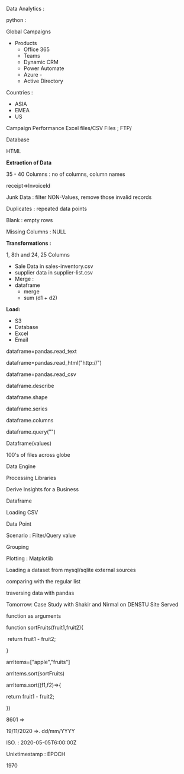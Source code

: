 Data Analytics :

python :





Global Campaigns

- Products
  - Office 365
  - Teams
  - Dynamic CRM
  - Power Automate
  - Azure -
  - Active Directory



Countries :

- ASIA
- EMEA
- US



Campaign Performance Excel files/CSV Files ; FTP/

Database

HTML

**Extraction of Data**

35 - 40 Columns  : no of columns, column names

receipt=>InvoiceId

Junk Data : filter NON-Values, remove those invalid records

Duplicates : repeated data points

Blank : empty rows

Missing Columns : NULL

**Transformations :**

1, 8th and 24, 25 Columns

- Sale Data in sales-inventory.csv
- supplier data in supplier-list.csv
- Merge :
- dataframe
  - merge
  - sum (d1 + d2)

**Load:**

- S3
- Database
- Excel
- Email



dataframe=pandas.read_text

dataframe=pandas.read_html("http://")

dataframe=pandas.read_csv

dataframe.describe

dataframe.shape

dataframe.series

dataframe.columns

dataframe.query("")

Dataframe(values)





100's of files across globe



Data Engine

Processing Libraries

Derive  Insights for a Business











Dataframe

Loading CSV

Data Point

Scenario : Filter/Query value

Grouping

Plotting : Matplotlib

Loading a dataset from mysql/sqlite external sources

comparing with the regular list

traversing data with pandas

Tomorrow: Case Study with Shakir and Nirmal on DENSTU Site Served







function as arguments

function sortFruits(fruit1,fruit2){

​    return fruit1 - fruit2;

}

arrItems=["apple","fruits"]



arrItems.sort(sortFruits)



arrItems.sort((f1,f2)=>{

 return fruit1 - fruit2;

})



8601 =>

19/11/2020 =>. dd/mm/YYYY

ISO. : 2020-05-05T6:00:00Z

Unixtimestamp : EPOCH

1970


